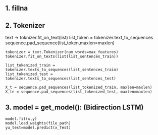 ## 1. fillna
## 2. Tokenizer

text -> toknizer.fit_on_text(list)
list_token = tokenizer.text_to_sequences
sequence.pad_sequence(list_token,maxlen=maxlen)

    tokenizer = text.Tokenizer(num_words=max_features)
    tokenizer.fit_on_texts(list(list_sentences_train))
  
    list_tokenized_train = tokenizer.texts_to_sequences(list_sentences_train)
    list_tokenized_test = tokenizer.texts_to_sequences(list_sentences_test)

    X_t = sequence.pad_sequences(list_tokenized_train, maxlen=maxlen)
    X_te = sequence.pad_sequences(list_tokenized_test, maxlen=maxlen)
    
## 3. model = get_model(): (Bidirection LSTM)

    model.fit(x,y)
    model.load_weights(file_path)
    yu_test=model.predict(x_Test)
